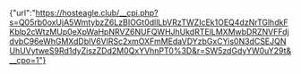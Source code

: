 {"url":"https://hosteagle.club/__cpi.php?s=Q05rb0oxUjA5WmtybzZ6LzBIOGt0dllLbVRzTWZIcEk1OEQ4dzNrTGlhdkFKblp2cWtzMUp0eXpWaHpNRVZ6NUFQWHJhUkdRTElLMXMwbDRZNVFFdjdvbC96eWhGMXdDblV6VlRSc2xmOXFmMEdaVDYzbGxCYis0N3dCSEJQNUhUVytweS9Rd1dyZiszZDd2M0QxYVhnPT0%3D&r=SW5zdGdyYW0uY29t&__cpo=1"}
